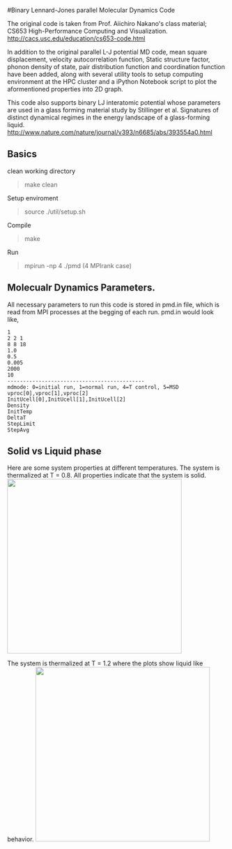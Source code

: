 #Binary Lennard-Jones parallel Molecular Dynamics Code

The original code is taken from Prof. Aiichiro Nakano's class material; CS653 High-Performance Computing and Visualization. 
http://cacs.usc.edu/education/cs653-code.html

In addition to the original parallel L-J potential MD code, mean square displacement, velocity autocorrelation function, Static structure factor, phonon density of state, pair distribution function and coordination function have been added, along with several utility tools to setup computing environment at the HPC cluster and a iPython Notebook script to plot the aformentioned properties into 2D graph.

This code also supports binary LJ interatomic potential whose parameters are used in a glass forming material study by Stillinger et al. 
Signatures of distinct dynamical regimes in the energy landscape of a glass-forming liquid.
http://www.nature.com/nature/journal/v393/n6685/abs/393554a0.html


## Basics
clean working directory 
> make clean

Setup enviroment
> source ./util/setup.sh

Compile
> make

Run
> mpirun -np 4 ./pmd (4 MPIrank case)

## Molecualr Dynamics Parameters. 
All necessary parameters to run this code is stored in pmd.in file, which is read from MPI processes at the begging of each run. pmd.in would look like, 

```
1
2 2 1
8 8 18
1.0
0.5
0.005
2000
10
--------------------------------------------
mdmode: 0=initial run, 1=normal run, 4=T control, 5=MSD 
vproc[0],vproc[1],vproc[2]
InitUcell[0],InitUcell[1],InitUcell[2]
Density
InitTemp
DeltaT
StepLimit
StepAvg
```

## Solid vs Liquid phase
Here are some system properties at different temperatures. 
The system is thermalized at T = 0.8. All properties indicate that the system is solid. 
<img src="https://github.com/KenichiNomura/binary-LJ-pmd/blob/master/docs/Temp0.8-Solid.png" width="400">

The system is thermalized at T = 1.2 where the plots show liquid like behavior. 
<img src="https://github.com/KenichiNomura/binary-LJ-pmd/blob/master/docs/Temp1.6-Melt.png" width="400">

